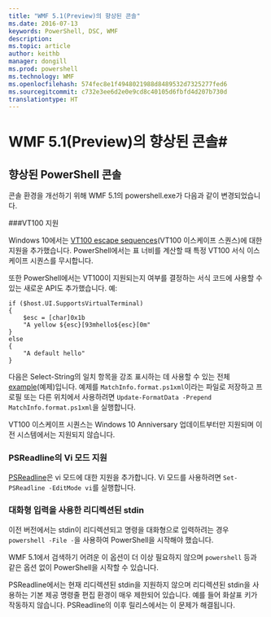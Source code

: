 ```yaml
---
title: "WMF 5.1(Preview)의 향상된 콘솔"
ms.date: 2016-07-13
keywords: PowerShell, DSC, WMF
description: 
ms.topic: article
author: keithb
manager: dongill
ms.prod: powershell
ms.technology: WMF
ms.openlocfilehash: 574fec8e1f4948021988d8489532d7325277fed6
ms.sourcegitcommit: c732e3ee6d2e0e9cd8c40105d6fbfd4d207b730d
translationtype: HT
---
```

# <a name="console-improvements-in-wmf-51-preview"></a>WMF 5.1(Preview)의 향상된 콘솔#

## <a name="powershell-console-improvements"></a>향상된 PowerShell 콘솔

콘솔 환경을 개선하기 위해 WMF 5.1의 powershell.exe가 다음과 같이 변경되었습니다.

###<a name="vt100-support"></a>VT100 지원

Windows 10에서는 [VT100 escape sequences](https://msdn.microsoft.com/en-us/library/windows/desktop/mt638032(v=vs.85).aspx)(VT100 이스케이프 스퀀스)에 대한 지원을 추가했습니다.
PowerShell에서는 표 너비를 계산할 때 특정 VT100 서식 이스케이프 시퀀스를 무시합니다.

또한 PowerShell에서는 VT100이 지원되는지 여부를 결정하는 서식 코드에 사용할 수 있는 새로운 API도 추가했습니다. 예:

```
if ($host.UI.SupportsVirtualTerminal)
{
    $esc = [char]0x1b
    "A yellow ${esc}[93mhello${esc}[0m"
}
else
{
    "A default hello"
}
```
다음은 Select-String의 일치 항목을 강조 표시하는 데 사용할 수 있는 전체 [example](https://gist.github.com/lzybkr/dcb973dccd54900b67783c48083c28f7)(예제)입니다.
예제를 `MatchInfo.format.ps1xml`이라는 파일로 저장하고 프로필 또는 다른 위치에서 사용하려면 `Update-FormatData -Prepend MatchInfo.format.ps1xml`을 실행합니다.

VT100 이스케이프 시퀀스는 Windows 10 Anniversary 업데이트부터만 지원되며 이전 시스템에서는 지원되지 않습니다.   

### <a name="vi-mode-support-in-psreadline"></a>PSReadline의 Vi 모드 지원

[PSReadline](https://github.com/lzybkr/PSReadLine)은 vi 모드에 대한 지원을 추가합니다. Vi 모드를 사용하려면 `Set-PSReadline -EditMode vi`를 실행합니다.

### <a name="redirected-stdin-with-interactive-input"></a>대화형 입력을 사용한 리디렉션된 stdin 

이전 버전에서는 stdin이 리디렉션되고 명령을 대화형으로 입력하려는 경우 `powershell -File -`을 사용하여 PowerShell을 시작해야 했습니다.

WMF 5.1에서 검색하기 어려운 이 옵션이 더 이상 필요하지 않으며 `powershell` 등과 같은 옵션 없이 PowerShell을 시작할 수 있습니다.

PSReadline에서는 현재 리디렉션된 stdin을 지원하지 않으며 리디렉션된 stdin을 사용하는 기본 제공 명령줄 편집 환경이 매우 제한되어 있습니다. 예를 들어 화살표 키가 작동하지 않습니다. PSReadline의 이후 릴리스에서는 이 문제가 해결됩니다.   
